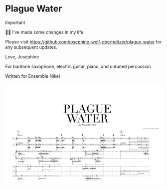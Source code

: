 # Plague Water

> [!IMPORTANT]
> :transgender_flag: I've made some changes in my life.
>
> Please visit https://github.com/josephine-wolf-oberholtzer/plague-water for any subsequent updates.
>
> Love, Joséphine

For baritone saxophone, electric guitar, piano, and untuned percussion

Written for Ensemble Nikel

<img src="plague-water-score-preview.png" />
